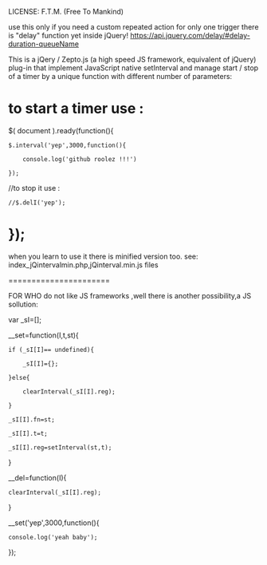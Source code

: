 LICENSE: F.T.M.  (Free To Mankind)

use this only if you need a custom repeated action
for only one trigger there is "delay" function yet inside jQuery!
https://api.jquery.com/delay/#delay-duration-queueName


This is a jQery / Zepto.js (a high speed JS framework, equivalent of jQuery) plug-in that implement JavaScript native setInterval and
manage start / stop of a timer by a unique function with different number of parameters:

to start a timer use :
======================

$( document ).ready(function(){ 

	$.interval('yep',3000,function(){
	
		console.log('github roolez !!!')
		
	});

//to stop it use :

	//$.delI('yep');
	
});
======================

when you learn to use it there is minified version too.
see: index_jQintervalmin.php,jQinterval.min.js files

======================

FOR WHO do not like JS frameworks ,well there is another possibility,a JS sollution:




var _sI=[];

__set=function(I,t,st){

	if (_sI[I]== undefined){
	
		_sI[I]={};
		
	}else{
	
		clearInterval(_sI[I].reg);
		
	}
	
	_sI[I].fn=st;
	
	_sI[I].t=t;
	
	_sI[I].reg=setInterval(st,t);
	
}

__del=function(I){

	clearInterval(_sI[I].reg);
	
}

__set('yep',3000,function(){

	console.log('yeah baby');
	
});

